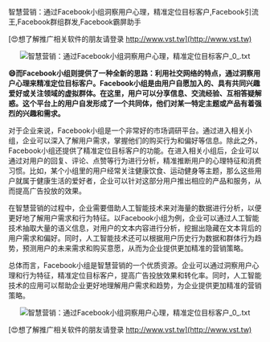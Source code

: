 智慧营销：通过Facebook小组洞察用户心理，精准定位目标客户,Facebook引流王,Facebook群组群发,Facebook霸屏助手

[😍想了解推广相关软件的朋友请登录 http://www.vst.tw](http://www.vst.tw)

 <center><img src="https://vst.tw/MP4/tuiguang/png/0.png" alt="智慧营销：通过Facebook小组洞察用户心理，精准定位目标客户_0_.txt"></center>

**😄而Facebook小组则提供了一种全新的思路：利用社交网络的特点，通过洞察用户心理来精准定位目标客户。Facebook小组是由用户自愿加入的、具有共同兴趣爱好或关注领域的虚拟群体。在这里，用户可以分享信息、交流经验、互相答疑解惑。这个平台上的用户自发形成了一个共同体，他们对某一特定主题或产品有着强烈的兴趣和需求。**

对于企业来说，Facebook小组是一个非常好的市场调研平台。通过进入相关小组，企业可以深入了解用户需求，掌握他们的购买行为和偏好等信息。除此之外，Facebook小组还提供了精准定位目标客户的功能。在进入相关小组后，企业可以通过对用户的回复、评论、点赞等行为进行分析，精准推断用户的心理特征和消费习惯。比如，某个小组里的用户经常关注健康饮食、运动健身等主题，那么这些用户就属于健康生活的爱好者，企业可以针对这部分用户推出相应的产品和服务，从而提高广告投放的效果。

在智慧营销的过程中，企业需要借助人工智能技术来对海量的数据进行分析，以便更好地了解用户需求和行为特征。以Facebook小组为例，企业可以通过人工智能技术抽取大量的语义信息，对用户的文本内容进行分析，挖掘出隐藏在文本背后的用户需求和偏好。同时，人工智能技术还可以根据用户历史行为数据和群体行为趋势，预测用户的未来需求和购买意愿，从而为企业提供更加精准的营销策略。

总体而言，Facebook小组是智慧营销的一个优质资源。企业可以通过洞察用户心理和行为特征，精准定位目标客户，提高广告投放效果和转化率。同时，人工智能技术的应用可以帮助企业更好地理解用户需求和趋势，为企业提供更加精准的营销策略。

 <center><img src="https://vst.tw/MP4/tuiguang/png/3.png" alt="智慧营销：通过Facebook小组洞察用户心理，精准定位目标客户_0_.txt"></center>

[😍想了解推广相关软件的朋友请登录 http://www.vst.tw](http://www.vst.tw)



